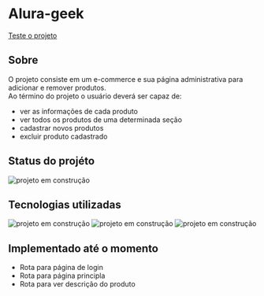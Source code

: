 # Alura-geek
<a  href="https://alura-geek-jet.vercel.app/" target="_blank">Teste o projeto</a>
## Sobre
O projeto consiste em um e-commerce  e sua página administrativa para adicionar e remover produtos.<br>
Ao término do projeto o usuário deverá ser capaz de:
* ver as informações de cada produto
* ver todos os produtos de uma determinada seção
* cadastrar novos produtos 
* excluir produto cadastrado
 
## Status do projéto
<img alt="projeto em construção" src = "https://img.shields.io/badge/construindo-v1.0.0-brightgreen">

## Tecnologias utilizadas
<img alt="projeto em construção" src = "https://img.shields.io/badge/react-v17.0.2-blue"> <img alt="projeto em construção" src = "https://img.shields.io/badge/react--router--dom-V6.3.0-brightgreen"> <img alt="projeto em construção" src = "https://img.shields.io/badge/styled--components-V5.3.5-yellow">

## Implementado até o momento
* Rota para página de login
* Rota para página principla
* Rota para ver descrição do produto
